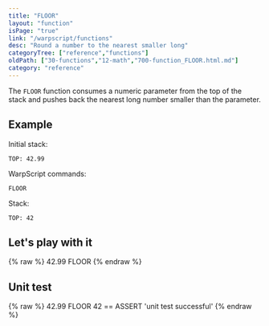 ```yaml
---
title: "FLOOR"
layout: "function"
isPage: "true"
link: "/warpscript/functions"
desc: "Round a number to the nearest smaller long"
categoryTree: ["reference","functions"]
oldPath: ["30-functions","12-math","700-function_FLOOR.html.md"]
category: "reference"
---
```

 

The `FLOOR` function consumes a numeric parameter from the top of the stack and pushes back the nearest long number smaller than the parameter.


## Example ##

Initial stack:

    TOP: 42.99


WarpScript commands:

    FLOOR

Stack: 

    TOP: 42

## Let's play with it ##

{% raw %}
<warp10-warpscript-widget backend="{{backend}}"  exec-endpoint="{{execEndpoint}}">42.99 
FLOOR
</warp10-warpscript-widget>
{% endraw %}    


## Unit test ##

{% raw %}
<warp10-warpscript-widget backend="{{backend}}"  exec-endpoint="{{execEndpoint}}">42.99 
FLOOR
42 == ASSERT
'unit test successful'
</warp10-warpscript-widget>
{% endraw %}        
